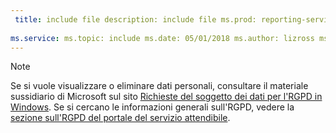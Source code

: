 ```yaml
---
 title: include file description: include file ms.prod: reporting-services services: author: eross-msft
 
ms.service: ms.topic: include ms.date: 05/01/2018 ms.author: lizross ms.custom: include file
---
```


>[!Note]
>Se si vuole visualizzare o eliminare dati personali, consultare il materiale sussidiario di Microsoft sul sito [Richieste del soggetto dei dati per l'RGPD in Windows](https://docs.microsoft.com/en-us/microsoft-365/compliance/gdpr-dsr-windows). Se si cercano le informazioni generali sull'RGPD, vedere la [sezione sull'RGPD del portale del servizio attendibile](https://servicetrust.microsoft.com/ViewPage/GDPRGetStarted).